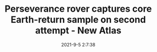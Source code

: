 ---
"title": "Perseverance rover captures core Earth-return sample on second attempt - New Atlas"
"date": "2021-9-5 2:7:38"
"feed_name": "GOOGLENEWS"
"feed_website": "https://news.google.com/search?q=drilling%2Bincident&hl=en-US&gl=US&ceid=US:en"
"feed_rss": "https://news.google.com/rss/search?q=drilling%2Bincident&hl=en-US&gl=US&ceid=US:en"
"link": "https://newatlas.com/space/perseverance-rover-captures-core-earth-return-sample-on-second-attempt/"
"file": "_posts/2021-9-5-2-7-38_GOOGLENEWS_e6de5f760ab372a1f58af731677b4df3cf0b4049.md"
"accident": "0"
"drilling": "0"
"dead": "0"
"injured": "0"
---